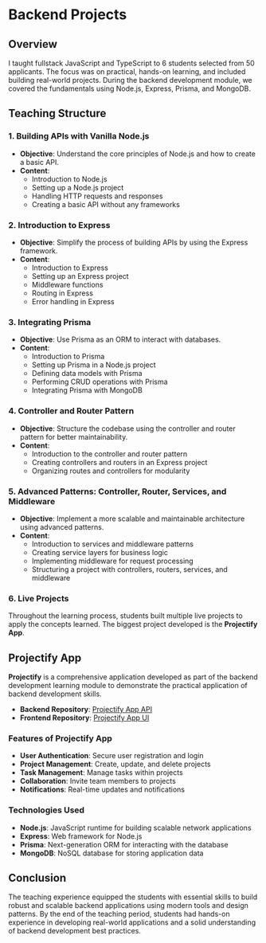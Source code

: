 # Backend Projects

## Overview

I taught fullstack JavaScript and TypeScript to 6 students selected from 50 applicants. The focus was on practical, hands-on learning, and included building real-world projects. During the backend development module, we covered the fundamentals using Node.js, Express, Prisma, and MongoDB.

## Teaching Structure

### 1. Building APIs with Vanilla Node.js

-   **Objective**: Understand the core principles of Node.js and how to create a basic API.
-   **Content**:
    -   Introduction to Node.js
    -   Setting up a Node.js project
    -   Handling HTTP requests and responses
    -   Creating a basic API without any frameworks

### 2. Introduction to Express

-   **Objective**: Simplify the process of building APIs by using the Express framework.
-   **Content**:
    -   Introduction to Express
    -   Setting up an Express project
    -   Middleware functions
    -   Routing in Express
    -   Error handling in Express

### 3. Integrating Prisma

-   **Objective**: Use Prisma as an ORM to interact with databases.
-   **Content**:
    -   Introduction to Prisma
    -   Setting up Prisma in a Node.js project
    -   Defining data models with Prisma
    -   Performing CRUD operations with Prisma
    -   Integrating Prisma with MongoDB

### 4. Controller and Router Pattern

-   **Objective**: Structure the codebase using the controller and router pattern for better maintainability.
-   **Content**:
    -   Introduction to the controller and router pattern
    -   Creating controllers and routers in an Express project
    -   Organizing routes and controllers for modularity

### 5. Advanced Patterns: Controller, Router, Services, and Middleware

-   **Objective**: Implement a more scalable and maintainable architecture using advanced patterns.
-   **Content**:
    -   Introduction to services and middleware patterns
    -   Creating service layers for business logic
    -   Implementing middleware for request processing
    -   Structuring a project with controllers, routers, services, and middleware

### 6. Live Projects

Throughout the learning process, students built multiple live projects to apply the concepts learned. The biggest project developed is the **Projectify App**.

## Projectify App

**Projectify** is a comprehensive application developed as part of the backend development learning module to demonstrate the practical application of backend development skills.

-   **Backend Repository**: [Projectify App API](https://github.com/aliramazon/projectify-app-api)
-   **Frontend Repository**: [Projectify App UI](https://github.com/aliramazon/projectify-app-ui)

### Features of Projectify App

-   **User Authentication**: Secure user registration and login
-   **Project Management**: Create, update, and delete projects
-   **Task Management**: Manage tasks within projects
-   **Collaboration**: Invite team members to projects
-   **Notifications**: Real-time updates and notifications

### Technologies Used

-   **Node.js**: JavaScript runtime for building scalable network applications
-   **Express**: Web framework for Node.js
-   **Prisma**: Next-generation ORM for interacting with the database
-   **MongoDB**: NoSQL database for storing application data

## Conclusion

The teaching experience equipped the students with essential skills to build robust and scalable backend applications using modern tools and design patterns. By the end of the teaching period, students had hands-on experience in developing real-world applications and a solid understanding of backend development best practices.
